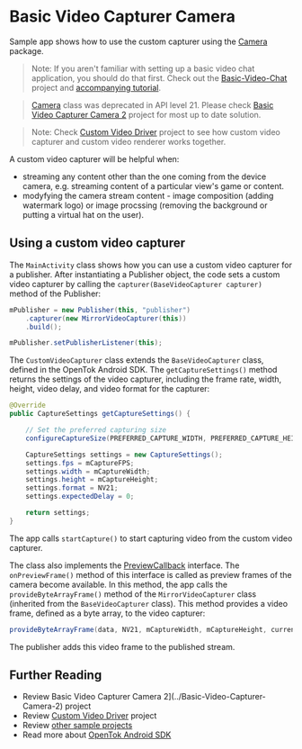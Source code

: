 # Basic Video Capturer Camera

Sample app shows how to use the custom capturer using the [Camera](https://developer.android.com/reference/android/hardware/camera/package-summary) package. 

> Note: If you aren't familiar with setting up a basic video chat application, you should do that first. Check out the [Basic-Video-Chat](../Basic-Video-Chat) project and [accompanying tutorial](https://tokbox.com/developer/tutorials/android/basic-video-chat/).

> [Camera](https://developer.android.com/reference/android/hardware/camera/package-summary) class was deprecated in API level 21. Please check [Basic Video Capturer Camera 2](../Basic-Video-Capturer-Camera-2) project for most up to date solution. 

> Note: Check [Custom Video Driver](../Custom-Video-Driver) project to see how custom video capturer and custom video renderer works together.

A custom video capturer will be helpful when:
- streaming any content other than the one coming from the device camera, e.g. streaming content of a particular view's game or content.
- modyfying the camera stream content - image composition (adding watermark logo) or image procssing (removing the background or putting a virtual hat on the user).

## Using a custom video capturer

The `MainActivity` class shows how you can use a custom video capturer for a publisher. After
instantiating a Publisher object, the code sets a custom video capturer by calling the
`capturer(BaseVideoCapturer capturer)` method of the Publisher:

```java
mPublisher = new Publisher(this, "publisher")
    .capturer(new MirrorVideoCapturer(this))
    .build();

mPublisher.setPublisherListener(this);

```

The `CustomVideoCapturer` class extends the `BaseVideoCapturer` class, defined in the OpenTok Android SDK.
The `getCaptureSettings()` method returns the settings of the video capturer, including the frame
rate, width, height, video delay, and video format for the capturer:

```java
@Override
public CaptureSettings getCaptureSettings() {

    // Set the preferred capturing size
    configureCaptureSize(PREFERRED_CAPTURE_WIDTH, PREFERRED_CAPTURE_HEIGHT);

    CaptureSettings settings = new CaptureSettings();
    settings.fps = mCaptureFPS;
    settings.width = mCaptureWidth;
    settings.height = mCaptureHeight;
    settings.format = NV21;
    settings.expectedDelay = 0;

    return settings;
}
```

The app calls `startCapture()` to start capturing video from the custom video capturer.

The class also implements the [PreviewCallback](https://developer.android.com/reference/android/hardware/Camera.PreviewCallback) interface. The `onPreviewFrame()` method of this interface is called as preview frames of the camera become available. In this method, the app calls the `provideByteArrayFrame()` method of the
`MirrorVideoCapturer` class (inherited from the `BaseVideoCapturer` class). This method
provides a video frame, defined as a byte array, to the video capturer:

```java
provideByteArrayFrame(data, NV21, mCaptureWidth, mCaptureHeight, currentRotation, isFrontCamera());
```

The publisher adds this video frame to the published stream.

## Further Reading

* Review Basic Video Capturer Camera 2](../Basic-Video-Capturer-Camera-2) project
* Review [Custom Video Driver](../Custom-Video-Driver) project
* Review [other sample projects](../)
* Read more about [OpenTok Android SDK](https://tokbox.com/developer/sdks/android/)
